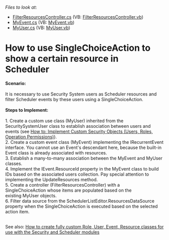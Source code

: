 <!-- default file list -->
*Files to look at*:

* [FilterResourcesController.cs](./CS/WinExample.Module.Win/FilterResourcesController.cs) (VB: [FilterResourcesController.vb](./VB/WinExample.Module.Win/FilterResourcesController.vb))
* [MyEvent.cs](./CS/WinExample.Module/MyEvent.cs) (VB: [MyEvent.vb](./VB/WinExample.Module/MyEvent.vb))
* [MyUser.cs](./CS/WinExample.Module/MyUser.cs) (VB: [MyUser.vb](./VB/WinExample.Module/MyUser.vb))
<!-- default file list end -->
# How to use SingleChoiceAction to show a certain resource in Scheduler


<p><strong>Scenario:</strong><br /><br />It is necessary to use Security System users as Scheduler resources and filter Scheduler events by these users using a SingleChoiceAction.<br /><br /><strong>Steps to Implement:</strong><br /><br />1. Create a custom use class (MyUser) inherited from the SecuritySystemUser class to establish association between users and events (see <a href="https://documentation.devexpress.com/#Xaf/CustomDocument3384">How to: Implement Custom Security Objects (Users, Roles, Operation Permissions)</a>).<br />2. Create a custom event class (MyEvent) implementing the IRecurrentEvent interface. You cannot use an Event's descendant here, because the built-in Event class is already associated with resources.<br />3. Establish a many-to-many association between the MyEvent and MyUser classes.<br />4. Implement the IEvent.ResourceId property in the MyEvent class to build IDs based on the associated users collection. Pay special attention to implementing the UpdateResources method.<br />5. Create a controller (FilterResourcesController) with a SingleChoiceAction whose items are populated based on the existing MyUser objects.<br />6. Filter data source from the SchedulerListEditor.ResourcesDataSource property when the SingleChoiceAction is executed based on the selected action item.</p>
<p><br />See also: <a href="https://www.devexpress.com/Support/Center/p/E1255">How to create fully custom Role, User, Event, Resource classes for use with the Security and Scheduler modules</a></p>

<br/>


